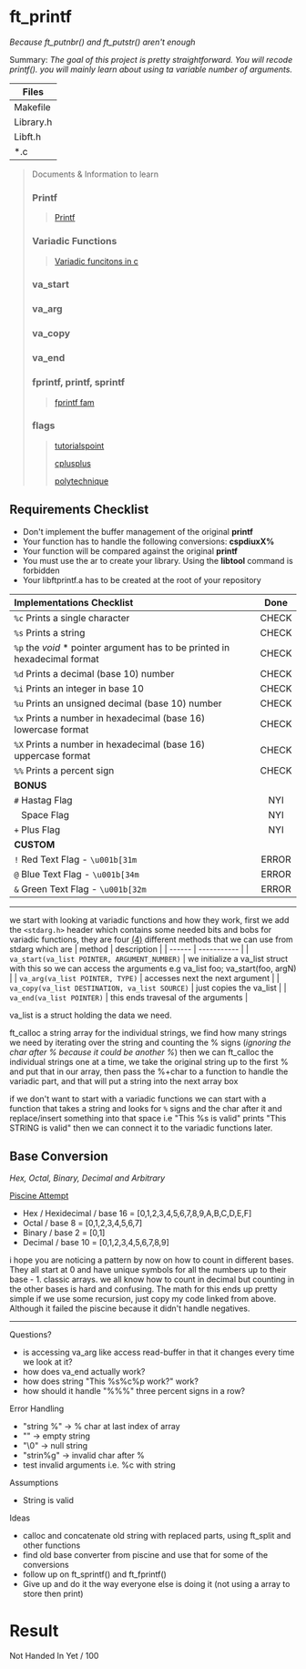 # ft_printf
*Because ft_putnbr() and ft_putstr() aren't enough*

Summary:
*The goal of this project is pretty straightforward. You will recode printf(). you will mainly learn about using ta variable number of arguments.*

|Files|
|-----|
|Makefile|
|Library.h|
|Libft.h|
|\*.c|

>Documents & Information to learn
> ### Printf
>> [Printf](https://www.tutorialspoint.com/c_standard_library/c_function_printf.htm)
> ### Variadic Functions
>> [Variadic funcitons in c](https://www.geeksforgeeks.org/variadic-functions-in-c/)
> ### va_start
>>[]()
> ### va_arg
>>[]()
> ### va_copy
>> []()
> ### va_end
>>[]()
> ### fprintf, printf, sprintf
>> [fprintf fam](https://www.ibm.com/docs/en/ztpf/2019?topic=apis-fprintf-printf-sprintf-format-write-data)
> ### flags
>> [tutorialspoint](https://www.tutorialspoint.com/c_standard_library/c_function_printf.htm)
>> 
>> [cplusplus](https://www.cplusplus.com/reference/cstdio/printf/)
>> 
>> [polytechnique](https://www.lix.polytechnique.fr/~liberti/public/computing/prog/c/C/FUNCTIONS/format.html)

## Requirements Checklist
- Don't implement the buffer management of the original **printf**
- Your function has to handle the following conversions: **cspdiuxX%**
- Your function will be compared against the original **printf**
- You must use the ar to create your library. Using the __libtool__ command is forbidden
- Your libftprintf.a has to be created at the root of your repository

| **Implementations Checklist** | **Done** |
|:-----------------------|:------:|
|`%c` Prints a single character | CHECK |
|`%s` Prints a string | CHECK |
|`%p` the *void* \* pointer argument has to be printed in hexadecimal format | CHECK |
|`%d` Prints a decimal (base 10) number | CHECK | 
|`%i` Prints an integer in base 10 | CHECK |
|`%u` Prints an unsigned decimal (base 10) number | CHECK |
|`%x` Prints a number in hexadecimal (base 16) lowercase format | CHECK |
|`%X` Prints a number in hexadecimal (base 16) uppercase format | CHECK |
|`%%` Prints a percent sign | CHECK |
| **BONUS** |
|`#` Hastag Flag | NYI |
|` ` Space Flag | NYI |
|`+` Plus Flag | NYI |
| **CUSTOM** |
|`!` Red Text Flag - `\u001b[31m` | ERROR |
|`@` Blue Text Flag - `\u001b[34m` | ERROR |
|`&` Green Text Flag - `\u001b[32m` | ERROR |
---
we start with looking at variadic functions and how they work, first we add the `<stdarg.h>` header which contains some needed bits and bobs for variadic functions, they are four [(4)](https://en.wikipedia.org/wiki/4) different methods that we can use from stdarg which are
| method | description |
| ------ | ----------- |
| `va_start(va_list POINTER, ARGUMENT_NUMBER)` | we initialize a va_list struct with this so we can access the arguments e.g va_list foo; va_start(foo, argN) |
| `va_arg(va_list POINTER, TYPE)` | accesses next the next argument |
| `va_copy(va_list DESTINATION, va_list SOURCE)` | just copies the va_list |
| `va_end(va_list POINTER)` | this ends travesal of the arguments |

va_list is a struct holding the data we need.

ft_calloc a string array for the individual strings, we find how many strings we need by iterating over the string and counting the % signs (*ignoring the char after % because it could be another %*)
then we can ft_calloc the individual strings one at a time, we take the original string up to the first % and put that in our array, then pass the %+char to a function to handle the variadic part, and that will put a string into the next array box

if we don't want to start with a variadic functions we can start with a function that takes a string and looks for `%` signs and the char after it and replace/insert something into that space i.e "This %s is valid" prints "This STRING is valid" then we can connect it to the variadic functions later.


## Base Conversion
*Hex, Octal, Binary, Decimal and Arbitrary*

[Piscine Attempt](https://github.com/TeriyakisaurusRex/42Piscine/blob/main/C_04/ex04/ft_putnbr_base.c)

- Hex / Hexidecimal / base 16 = [0,1,2,3,4,5,6,7,8,9,A,B,C,D,E,F]
- Octal / base 8 = [0,1,2,3,4,5,6,7]
- Binary / base 2 = [0,1]
- Decimal / base 10 = [0,1,2,3,4,5,6,7,8,9]

i hope you are noticing a pattern by now on how to count in different bases. They all start at 0 and have unique symbols for all the numbers up to their base - 1. classic arrays. we all know how to count in decimal but counting in the other bases is hard and confusing. The math for this ends up pretty simple if we use some recursion, just copy my code linked from above. Although it failed the piscine because it didn't handle negatives.


---

Questions?
- is accessing va_arg like access read-buffer in that it changes every time we look at it?
- how does va_end actually work?
- how does string "This %s%c%p work?" work?
- how should it handle "%%%" three percent signs in a row?

Error Handling
- "string %"  -> % char at last index of array 
- ""          -> empty string
- "\0"        -> null string
- "strin%g"   -> invalid char after % 
- test invalid arguments i.e. %c with string

Assumptions
- String is valid

Ideas
- calloc and concatenate old string with replaced parts, using ft_split and other functions
- find old base converter from piscine and use that for some of the conversions
- follow up on ft_sprintf() and ft_fprintf() 
- Give up and do it the way everyone else is doing it (not using a array to store then print)

# Result
Not Handed In Yet / 100
